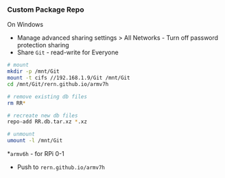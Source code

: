 ### Custom Package Repo
On  Windows
- Manage advanced sharing settings > All Networks - Turn off password protection sharing
- Share `Git` - read-write for Everyone
```sh
# mount
mkdir -p /mnt/Git
mount -t cifs //192.168.1.9/Git /mnt/Git
cd /mnt/Git/rern.github.io/armv7h

# remove existing db files
rm RR*

# recreate new db files
repo-add RR.db.tar.xz *.xz

# unmount
umount -l /mnt/Git
```
*`armv6h` - for RPi 0-1
- Push to `rern.github.io/armv7h`
